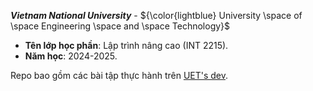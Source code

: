 _**Vietnam National University**_ - ${\color{lightblue} University \space of \space Engineering \space and \space Technology}$  
- **Tên lớp học phần**: Lập trình nâng cao (INT 2215).
- **Năm học**: 2024-2025.  

Repo bao gồm các bài tập thực hành trên [UET's dev](https://dev.uet.vnu.edu.vn/my/courses.php).  
